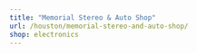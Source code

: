 ```yaml
---
title: "Memorial Stereo & Auto Shop"
url: /houston/memorial-stereo-and-auto-shop/
shop: electronics
---
```

